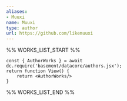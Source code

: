 ```yaml
---
aliases:
- Muuxi
name: Muuxi
type: author
url: https://github.com/likemuuxi
---
```



%% WORKS_LIST_START %%

```datacorejsx
const { AuthorWorks } = await dc.require('basement/datacore/authors.jsx');
return function View() {
    return <AuthorWorks/>
}
```
%% WORKS_LIST_END %%
